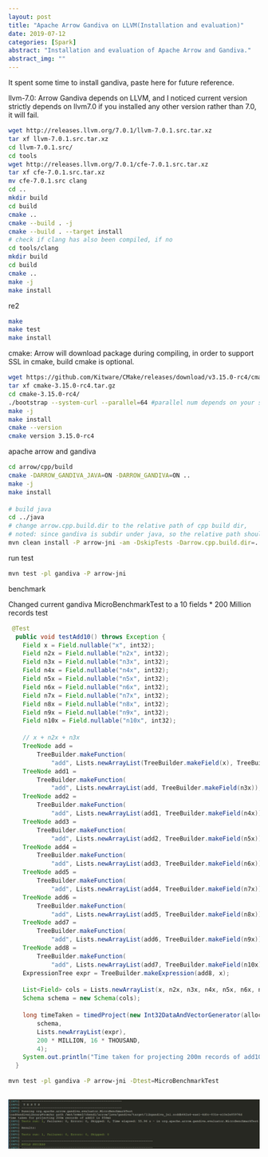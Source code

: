 ```yaml
---
layout: post
title: "Apache Arrow Gandiva on LLVM(Installation and evaluation)"
date: 2019-07-12
categories: [Spark]
abstract: "Installation and evaluation of Apache Arrow and Gandiva."
abstract_img: ""
---
```


It spent some time to install gandiva, paste here for future reference.

llvm-7.0: 
Arrow Gandiva depends on LLVM, and I noticed current version strictly depends on llvm7.0 if you installed any other version rather than 7.0, it will fail.
``` bash
wget http://releases.llvm.org/7.0.1/llvm-7.0.1.src.tar.xz
tar xf llvm-7.0.1.src.tar.xz
cd llvm-7.0.1.src/
cd tools
wget http://releases.llvm.org/7.0.1/cfe-7.0.1.src.tar.xz
tar xf cfe-7.0.1.src.tar.xz
mv cfe-7.0.1.src clang
cd ..
mkdir build
cd build
cmake ..
cmake --build . -j
cmake --build . --target install
# check if clang has also been compiled, if no
cd tools/clang
mkdir build
cd build
cmake ..
make -j
make install
```

re2
``` bash
make
make test
make install
```

cmake: 
Arrow will download package during compiling, in order to support SSL in cmake, build cmake is optional.
``` bash
wget https://github.com/Kitware/CMake/releases/download/v3.15.0-rc4/cmake-3.15.0-rc4.tar.gz
tar xf cmake-3.15.0-rc4.tar.gz
cd cmake-3.15.0-rc4/
./bootstrap --system-curl --parallel=64 #parallel num depends on your server core number
make -j
make install
cmake --version
cmake version 3.15.0-rc4
```

apache arrow and gandiva
``` bash
cd arrow/cpp/build
cmake -DARROW_GANDIVA_JAVA=ON -DARROW_GANDIVA=ON ..
make -j
make install

# build java
cd ../java
# change arrow.cpp.build.dir to the relative path of cpp build dir, 
# noted: since gandiva is subdir under java, so the relative path should add one more ../
mvn clean install -P arrow-jni -am -DskipTests -Darrow.cpp.build.dir=../../cpp/build/release
```

run test
``` bash
mvn test -pl gandiva -P arrow-jni
```

benchmark

Changed current gandiva MicroBenchmarkTest to a 10 fields * 200 Million records test
``` java
 @Test
  public void testAdd10() throws Exception {
    Field x = Field.nullable("x", int32);
    Field n2x = Field.nullable("n2x", int32);
    Field n3x = Field.nullable("n3x", int32);
    Field n4x = Field.nullable("n4x", int32);
    Field n5x = Field.nullable("n5x", int32);
    Field n6x = Field.nullable("n6x", int32);
    Field n7x = Field.nullable("n7x", int32);
    Field n8x = Field.nullable("n8x", int32);
    Field n9x = Field.nullable("n9x", int32);
    Field n10x = Field.nullable("n10x", int32);

    // x + n2x + n3x
    TreeNode add =
        TreeBuilder.makeFunction(
            "add", Lists.newArrayList(TreeBuilder.makeField(x), TreeBuilder.makeField(n2x)), int32);
    TreeNode add1 =
        TreeBuilder.makeFunction(
            "add", Lists.newArrayList(add, TreeBuilder.makeField(n3x)), int32);
    TreeNode add2 =
        TreeBuilder.makeFunction(
            "add", Lists.newArrayList(add1, TreeBuilder.makeField(n4x)), int32);
    TreeNode add3 =
        TreeBuilder.makeFunction(
            "add", Lists.newArrayList(add2, TreeBuilder.makeField(n5x)), int32);
    TreeNode add4 =
        TreeBuilder.makeFunction(
            "add", Lists.newArrayList(add3, TreeBuilder.makeField(n6x)), int32);
    TreeNode add5 =
        TreeBuilder.makeFunction(
            "add", Lists.newArrayList(add4, TreeBuilder.makeField(n7x)), int32);
    TreeNode add6 =
        TreeBuilder.makeFunction(
            "add", Lists.newArrayList(add5, TreeBuilder.makeField(n8x)), int32);
    TreeNode add7 =
        TreeBuilder.makeFunction(
            "add", Lists.newArrayList(add6, TreeBuilder.makeField(n9x)), int32);
    TreeNode add8 =
        TreeBuilder.makeFunction(
            "add", Lists.newArrayList(add7, TreeBuilder.makeField(n10x)), int32);
    ExpressionTree expr = TreeBuilder.makeExpression(add8, x);

    List<Field> cols = Lists.newArrayList(x, n2x, n3x, n4x, n5x, n6x, n7x, n8x, n9x, n10x);
    Schema schema = new Schema(cols);

    long timeTaken = timedProject(new Int32DataAndVectorGenerator(allocator),
        schema,
        Lists.newArrayList(expr),
        200 * MILLION, 16 * THOUSAND,
        4);
    System.out.println("Time taken for projecting 200m records of add10 is " + timeTaken + "ms");
  }

```

``` bash
mvn test -pl gandiva -P arrow-jni -Dtest=MicroBenchmarkTest
```
![Benchmark result](/static/img/2019-07-12-Apache-Arrow-Gandiva-on-LLVM/benchmark.png)
---





